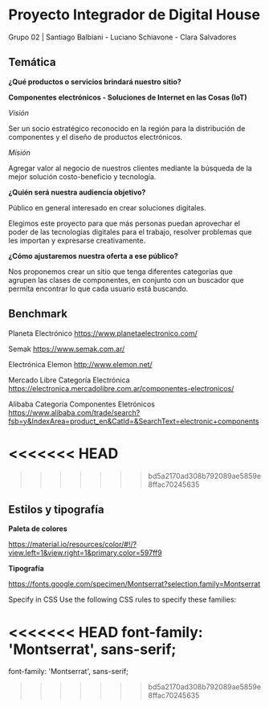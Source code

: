 # Proyecto Integrador de Digital House

Grupo 02 | Santiago Balbiani - Luciano Schiavone - Clara Salvadores


## Temática

__¿Qué productos o servicios brindará nuestro sitio?__

__Componentes electrónicos - Soluciones de Internet en las Cosas (IoT)__


_Visión_

Ser un socio estratégico reconocido en la región para la distribución de componentes y el diseño de productos electrónicos.

_Misión_

Agregar valor al negocio de nuestros clientes mediante la búsqueda de la mejor solución costo-beneficio y tecnología.


__¿Quién será nuestra audiencia objetivo?__

Público en general interesado en crear soluciones digitales.

Elegimos este proyecto para que más personas puedan aprovechar el poder de las tecnologías digitales para el trabajo, resolver problemas que les importan y expresarse creativamente.


__¿Cómo ajustaremos nuestra oferta a ese público?__

Nos proponemos crear un sitio que tenga diferentes categorías que agrupen las clases de componentes, en conjunto con un buscador que permita encontrar lo que cada usuario está buscando. 


## Benchmark
Planeta Electrónico https://www.planetaelectronico.com/

Semak https://www.semak.com.ar/

Electrónica Elemon http://www.elemon.net/

Mercado Libre Categoría Electrónica https://electronica.mercadolibre.com.ar/componentes-electronicos/

Alibaba Categoría Componentes Eletrónicos  https://www.alibaba.com/trade/search?fsb=y&IndexArea=product_en&CatId=&SearchText=electronic+components

<<<<<<< HEAD
=======

>>>>>>> bd5a2170ad308b792089ae5859e8ffac70245635
## Estilos y tipografía
__Paleta de colores__

https://material.io/resources/color/#!/?view.left=1&view.right=1&primary.color=597ff9

__Tipografía__

https://fonts.google.com/specimen/Montserrat?selection.family=Montserrat

<link href="https://fonts.googleapis.com/css?family=Montserrat&display=swap" rel="stylesheet">

Specify in CSS
Use the following CSS rules to specify these families:

<<<<<<< HEAD
font-family: 'Montserrat', sans-serif;
=======
font-family: 'Montserrat', sans-serif;
>>>>>>> bd5a2170ad308b792089ae5859e8ffac70245635
